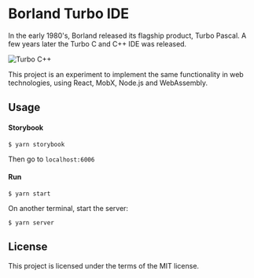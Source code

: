 # Borland Turbo IDE

In the early 1980's, Borland released its flagship product, Turbo Pascal. A few years later the Turbo C and C++ IDE was released.

![Turbo C++](http://1.bp.blogspot.com/-idRrjGCQEJY/VCsdsGN0d0I/AAAAAAAAAsA/BylmvJbiA4A/s1600/Turbo%2BC%2B%2B%2B3.0.jpg)

This project is an experiment to implement the same functionality in web technologies, using React, MobX, Node.js and WebAssembly.

## Usage

#### Storybook
```
$ yarn storybook
```
Then go to `localhost:6006`

#### Run
```
$ yarn start
```
On another terminal, start the server:
```
$ yarn server
```

## License
This project is licensed under the terms of the MIT license.
